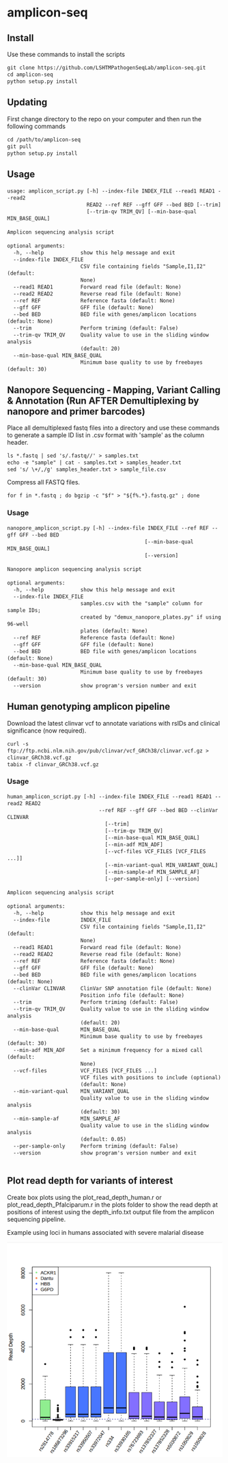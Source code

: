 # amplicon-seq

## Install 

Use these commands to install the scripts
```
git clone https://github.com/LSHTMPathogenSeqLab/amplicon-seq.git
cd amplicon-seq
python setup.py install
```

## Updating
First change directory to the repo on your computer and then run the following commands
```
cd /path/to/amplicon-seq
git pull
python setup.py install
```


## Usage
```
usage: amplicon_script.py [-h] --index-file INDEX_FILE --read1 READ1 --read2
                          READ2 --ref REF --gff GFF --bed BED [--trim]
                          [--trim-qv TRIM_QV] [--min-base-qual MIN_BASE_QUAL]

Amplicon sequencing analysis script

optional arguments:
  -h, --help            show this help message and exit
  --index-file INDEX_FILE
                        CSV file containing fields "Sample,I1,I2" (default:
                        None)
  --read1 READ1         Forward read file (default: None)
  --read2 READ2         Reverse read file (default: None)
  --ref REF             Reference fasta (default: None)
  --gff GFF             GFF file (default: None)
  --bed BED             BED file with genes/amplicon locations (default: None)
  --trim                Perform triming (default: False)
  --trim-qv TRIM_QV     Quality value to use in the sliding window analysis
                        (default: 20)
  --min-base-qual MIN_BASE_QUAL
                        Minimum base quality to use by freebayes (default: 30)
```

## Nanopore Sequencing - Mapping, Variant Calling & Annotation (Run AFTER Demultiplexing by nanopore and primer barcodes)
Place all demultiplexed fastq files into a directory and use these commands to generate a sample ID list in .csv format with 'sample' as the column header.
```
ls *.fastq | sed 's/.fastq//' > samples.txt
echo -e "sample" | cat - samples.txt > samples_header.txt
sed 's/ \+/,/g' samples_header.txt > sample_file.csv
```
Compress all FASTQ files.
```
for f in *.fastq ; do bgzip -c "$f" > "${f%.*}.fastq.gz" ; done
```

### Usage
```
nanopore_amplicon_script.py [-h] --index-file INDEX_FILE --ref REF --gff GFF --bed BED
                                             [--min-base-qual MIN_BASE_QUAL]
                                             [--version]

Nanopore amplicon sequencing analysis script

optional arguments:
  -h, --help            show this help message and exit
  --index-file INDEX_FILE
                        samples.csv with the "sample" column for sample IDs;
                        created by "demux_nanopore_plates.py" if using 96-well
                        plates (default: None)
  --ref REF             Reference fasta (default: None)
  --gff GFF             GFF file (default: None)
  --bed BED             BED file with genes/amplicon locations (default: None)
  --min-base-qual MIN_BASE_QUAL
                        Minimum base quality to use by freebayes (default: 30)
  --version             show program's version number and exit

```

## Human genotyping amplicon pipeline

Download the latest clinvar vcf to annotate variations with rsIDs and clinical significance (now required).

```
curl -s ftp://ftp.ncbi.nlm.nih.gov/pub/clinvar/vcf_GRCh38/clinvar.vcf.gz > clinvar_GRCh38.vcf.gz
tabix -f clinvar_GRCh38.vcf.gz

```

### Usage
```
human_amplicon_script.py [-h] --index-file INDEX_FILE --read1 READ1 --read2 READ2 
                              --ref REF --gff GFF --bed BED --clinVar CLINVAR 
                                [--trim]
                                [--trim-qv TRIM_QV]
                                [--min-base-qual MIN_BASE_QUAL]
                                [--min-adf MIN_ADF]
                                [--vcf-files VCF_FILES [VCF_FILES ...]]
                                [--min-variant-qual MIN_VARIANT_QUAL]
                                [--min-sample-af MIN_SAMPLE_AF]
                                [--per-sample-only] [--version]

Amplicon sequencing analysis script

optional arguments:
  -h, --help            show this help message and exit
  --index-file          INDEX_FILE
                        CSV file containing fields "Sample,I1,I2" (default:
                        None)
  --read1 READ1         Forward read file (default: None)
  --read2 READ2         Reverse read file (default: None)
  --ref REF             Reference fasta (default: None)
  --gff GFF             GFF file (default: None)
  --bed BED             BED file with genes/amplicon locations (default: None)
  --clinVar CLINVAR     ClinVar SNP annotation file (default: None)
                        Position info file (default: None)
  --trim                Perform triming (default: False)
  --trim-qv TRIM_QV     Quality value to use in the sliding window analysis
                        (default: 20)
  --min-base-qual       MIN_BASE_QUAL
                        Minimum base quality to use by freebayes (default: 30)
  --min-adf MIN_ADF     Set a minimum frequency for a mixed call (default:
                        None)
  --vcf-files           VCF_FILES [VCF_FILES ...]
                        VCF files with positions to include (optional)
                        (default: None)
  --min-variant-qual    MIN_VARIANT_QUAL
                        Quality value to use in the sliding window analysis
                        (default: 30)
  --min-sample-af       MIN_SAMPLE_AF
                        Quality value to use in the sliding window analysis
                        (default: 0.05)
  --per-sample-only     Perform triming (default: False)
  --version             show program's version number and exit


```

## Plot read depth for variants of interest
Create box plots using the plot_read_depth_human.r or plot_read_depth_Pfalciparum.r in the plots folder to show the read depth at positions of interest using the depth_info.txt output file from the amplicon sequencing pipeline.

Example using loci in humans associated with severe malarial disease

![alt text](https://github.com/LSHTMPathogenSeqLab/amplicon-seq/blob/main/plots/read_depth_plot.png)


